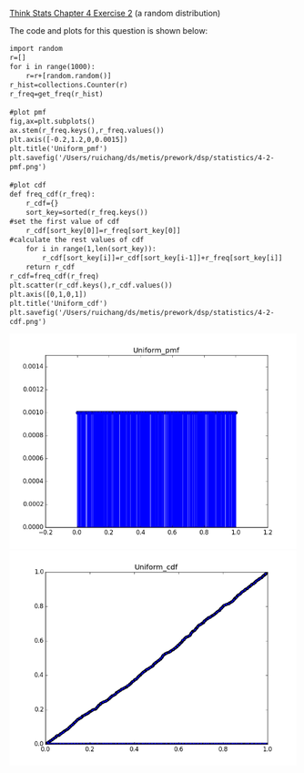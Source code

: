 [Think Stats Chapter 4 Exercise 2](http://greenteapress.com/thinkstats2/html/thinkstats2005.html#toc41) (a random distribution)

The code and plots for this question is shown below:
```
import random
r=[]
for i in range(1000):
    r=r+[random.random()]
r_hist=collections.Counter(r)
r_freq=get_freq(r_hist)

#plot pmf
fig,ax=plt.subplots()
ax.stem(r_freq.keys(),r_freq.values())
plt.axis([-0.2,1.2,0,0.0015])
plt.title('Uniform_pmf')
plt.savefig('/Users/ruichang/ds/metis/prework/dsp/statistics/4-2-pmf.png')

#plot cdf
def freq_cdf(r_freq):
    r_cdf={}
    sort_key=sorted(r_freq.keys())
#set the first value of cdf
    r_cdf[sort_key[0]]=r_freq[sort_key[0]]
#calculate the rest values of cdf
    for i in range(1,len(sort_key)):
        r_cdf[sort_key[i]]=r_cdf[sort_key[i-1]]+r_freq[sort_key[i]]
    return r_cdf
r_cdf=freq_cdf(r_freq)
plt.scatter(r_cdf.keys(),r_cdf.values())
plt.axis([0,1,0,1])
plt.title('Uniform_cdf')
plt.savefig('/Users/ruichang/ds/metis/prework/dsp/statistics/4-2-cdf.png')
```

![alt text](https://github.com/RuiChang123/dsp/blob/master/statistics/4-2-pmf.png "3-1")
![alt text](https://github.com/RuiChang123/dsp/blob/master/statistics/4-2-cdf.png "3-1")
